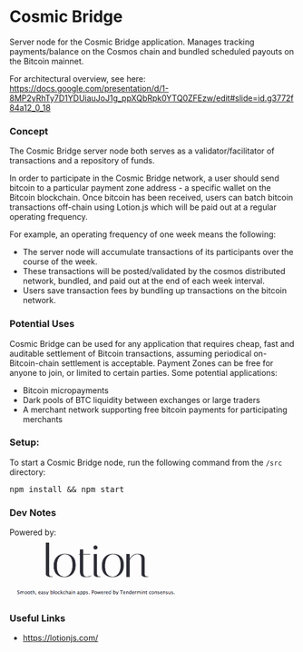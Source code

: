 # Cosmic Bridge
Server node for the Cosmic Bridge application. Manages tracking payments/balance on the Cosmos chain and bundled scheduled payouts on the Bitcoin mainnet.

For architectural overview, see here: https://docs.google.com/presentation/d/1-8MP2yRhTy7D1YDUiauJoJ1g_ppXQbRpk0YTQ0ZFEzw/edit#slide=id.g3772f84a12_0_18

### Concept

The Cosmic Bridge server node both serves as a validator/facilitator of transactions and a repository of funds.

In order to participate in the Cosmic Bridge network, a user should send bitcoin to a particular payment zone address - a specific wallet on the Bitcoin blockchain. Once bitcoin has been received, users can batch bitcoin transactions off-chain using Lotion.js which will be paid out at a regular operating frequency.

For example, an operating frequency of one week means the following:

* The server node will accumulate transactions of its participants over the course of the week. 
* These transactions will be posted/validated by the cosmos distributed network, bundled, and paid out at the end of each week interval.
* Users save transaction fees by bundling up transactions on the bitcoin network.

### Potential Uses

Cosmic Bridge can be used for any application that requires cheap, fast and auditable settlement of Bitcoin transactions, assuming periodical on-Bitcoin-chain settlement is acceptable. Payment Zones can be free for anyone to join, or limited to certain parties. Some potential applications:

* Bitcoin micropayments
* Dark pools of BTC liquidity between exchanges or large traders
* A merchant network supporting free bitcoin payments for participating merchants

### Setup:

To start a Cosmic Bridge node, run the following command from the `/src` directory:

<pre>
npm install && npm start
</pre>

### Dev Notes


Powered by:<br/>
<img src="./img/lotion.png" style="width: 300px"/>


### Useful Links

* https://lotionjs.com/

